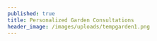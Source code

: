 ```yaml
---
published: true
title: Personalized Garden Consultations
header_image: /images/uploads/tempgarden1.png
---
```

